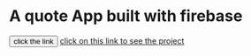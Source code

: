 <h1>A quote App built with firebase </h1>
<button type="button danger">click the link </button>
<a href="https://tasks-app-4e4aa.web.app/quotes">click on this link to see the project</a>
